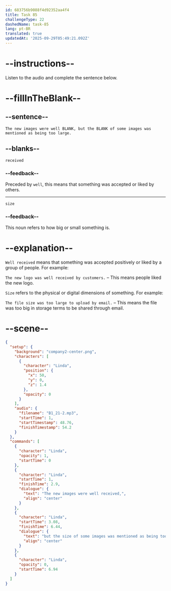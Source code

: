 ```yaml
---
id: 683756b9088f4d92352aa4f4
title: Task 85
challengeType: 22
dashedName: task-85
lang: pt-BR
translated: true
updatedAt: '2025-09-29T05:49:21.092Z'
---
```


<!-- (Audio) Linda: The new images were well received, but the size of some images was mentioned as being too large. -->

# --instructions--

Listen to the audio and complete the sentence below.

# --fillInTheBlank--

## --sentence--

`The new images were well BLANK, but the BLANK of some images was mentioned as being too large.`

## --blanks--

`received`

### --feedback--

Preceded by `well`, this means that something was accepted or liked by others.

---

`size`

### --feedback--

This noun refers to how big or small something is.

# --explanation--

`Well received` means that something was accepted positively or liked by a group of people. For example:

`The new logo was well received by customers.` – This means people liked the new logo.

`Size` refers to the physical or digital dimensions of something. For example:

`The file size was too large to upload by email.` – This means the file was too big in storage terms to be shared through email.

# --scene--

```json
{
  "setup": {
    "background": "company2-center.png",
    "characters": [
      {
        "character": "Linda",
        "position": {
          "x": 50,
          "y": 0,
          "z": 1.4
        },
        "opacity": 0
      }
    ],
    "audio": {
      "filename": "B1_21-2.mp3",
      "startTime": 1,
      "startTimestamp": 48.76,
      "finishTimestamp": 54.2
    }
  },
  "commands": [
    {
      "character": "Linda",
      "opacity": 1,
      "startTime": 0
    },
    {
      "character": "Linda",
      "startTime": 1,
      "finishTime": 2.9,
      "dialogue": {
        "text": "The new images were well received,",
        "align": "center"
      }
    },
    {
      "character": "Linda",
      "startTime": 3.08,
      "finishTime": 6.44,
      "dialogue": {
        "text": "but the size of some images was mentioned as being too large.",
        "align": "center"
      }
    },
    {
      "character": "Linda",
      "opacity": 0,
      "startTime": 6.94
    }
  ]
}
```
